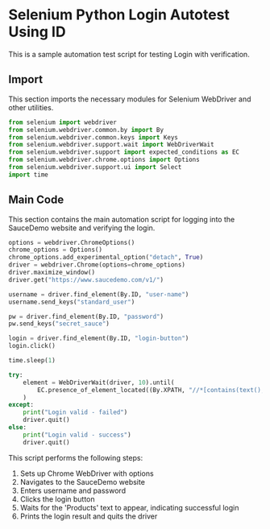 # Selenium Python Login Autotest Using ID

This is a sample automation test script for testing Login with verification.

## Import

This section imports the necessary modules for Selenium WebDriver and other utilities.

```python
from selenium import webdriver
from selenium.webdriver.common.by import By
from selenium.webdriver.common.keys import Keys
from selenium.webdriver.support.wait import WebDriverWait
from selenium.webdriver.support import expected_conditions as EC
from selenium.webdriver.chrome.options import Options
from selenium.webdriver.support.ui import Select
import time
```

## Main Code

This section contains the main automation script for logging into the SauceDemo website and verifying the login.

```python
options = webdriver.ChromeOptions()
chrome_options = Options()
chrome_options.add_experimental_option("detach", True)
driver = webdriver.Chrome(options=chrome_options)
driver.maximize_window()
driver.get("https://www.saucedemo.com/v1/")

username = driver.find_element(By.ID, "user-name")
username.send_keys("standard_user")

pw = driver.find_element(By.ID, "password")
pw.send_keys("secret_sauce")

login = driver.find_element(By.ID, "login-button")
login.click()

time.sleep(1)

try:
    element = WebDriverWait(driver, 10).until(
        EC.presence_of_element_located((By.XPATH, "//*[contains(text(), 'Products')]")
    )
except:
    print("Login valid - failed")
    driver.quit()
else:
    print("Login valid - success")
    driver.quit()
```

This script performs the following steps:
1. Sets up Chrome WebDriver with options
2. Navigates to the SauceDemo website
3. Enters username and password
4. Clicks the login button
5. Waits for the 'Products' text to appear, indicating successful login
6. Prints the login result and quits the driver
